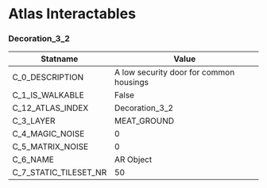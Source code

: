 

# Atlas Interactables





### Decoration_3_2
| Statname | Value | 
|  --  |  --  | 
| C_0_DESCRIPTION | A low security door for common housings | 
| C_1_IS_WALKABLE | False | 
| C_12_ATLAS_INDEX | Decoration_3_2 | 
| C_3_LAYER | MEAT_GROUND | 
| C_4_MAGIC_NOISE | 0 | 
| C_5_MATRIX_NOISE | 0 | 
| C_6_NAME | AR Object | 
| C_7_STATIC_TILESET_NR | 50 | 

